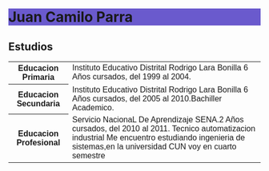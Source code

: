 <html>
<head>
<style>
table {
    font-family: arial, sans-serif;
    width: 100%;
}

td, th {
   text-align: left;
}

</style>
</head>
<body>

<h1 style="background-color:SlateBlue;">Juan Camilo Parra</h1>
<h2>Estudios</h2>
<table>
  <tr>
    <th>Educacion Primaria</th>
    <td>Instituto Educativo Distrital Rodrigo Lara Bonilla 6  Años cursados, del 1999 al 2004.</td>
  </tr>

  <tr>
    <th>Educacion Secundaria</th>
    <td>Instituto Educativo Distrital Rodrigo Lara Bonilla 6  Años cursados, del 2005 al 2010.Bachiller  Academico.</td>
  </tr>

  <tr>
    <th>Educacion Profesional</th>
    <td>Servicio NacionaL De Aprendizaje SENA.2  Años cursados, del 2010 al 2011. Tecnico automatizacion industrial
    Me encuentro estudiando ingenieria de sistemas,en la universidad CUN voy en cuarto semestre</td>
  </tr>

  </table>
